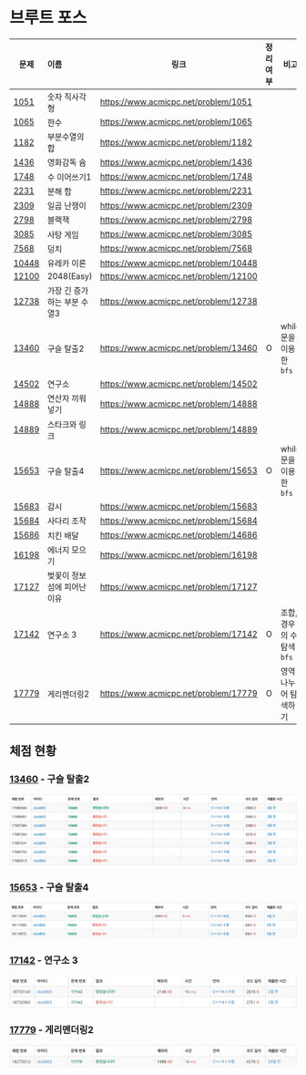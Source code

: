 # 브루트 포스

| 문제              | 이름                        | 링크                                  | 정리여부 | 비고                      |
| ----------------- | :-------------------------- | ------------------------------------- | :------: | ------------------------- |
| [1051](1051/)     | 숫자 직사각형               | https://www.acmicpc.net/problem/1051  |          |                           |
| [1065](1065/)     | 한수                        | https://www.acmicpc.net/problem/1065  |          |                           |
| [1182](1182/)     | 부분수열의 합               | https://www.acmicpc.net/problem/1182  |          |                           |
| [1436](1436/)     | 영화감독 슘                 | https://www.acmicpc.net/problem/1436  |          |                           |
| [1748](1748/)     | 수 이어쓰기1                | https://www.acmicpc.net/problem/1748  |          |                           |
| [2231](<(2231/)>) | 분해 합                     | https://www.acmicpc.net/problem/2231  |          |                           |
| [2309](2309/)     | 일곱 난쟁이                 | https://www.acmicpc.net/problem/2309  |          |                           |
| [2798](2798/)     | 블랙잭                      | https://www.acmicpc.net/problem/2798  |          |                           |
| [3085](3085/)     | 사탕 게임                   | https://www.acmicpc.net/problem/3085  |          |                           |
| [7568](7568/)     | 덩치                        | https://www.acmicpc.net/problem/7568  |          |                           |
| [10448](10448/)   | 유레카 이론                 | https://www.acmicpc.net/problem/10448 |          |                           |
| [12100](12100/)   | 2048(Easy)                  | https://www.acmicpc.net/problem/12100 |          |                           |
| [12738](12738/)   | 가장 긴 증가하는 부분 수열3 | https://www.acmicpc.net/problem/12738 |          |                           |
| [13460](13460/)   | 구슬 탈출2                  | https://www.acmicpc.net/problem/13460 |    O     | while문을 이용한 `bfs`    |
| [14502](14502/)   | 연구소                      | https://www.acmicpc.net/problem/14502 |          |                           |
| [14888](14888/)   | 연산자 끼워넣기             | https://www.acmicpc.net/problem/14888 |          |                           |
| [14889](14889/)   | 스타크와 링크               | https://www.acmicpc.net/problem/14889 |          |                           |
| [15653](15653/)   | 구슬 탈출4                  | https://www.acmicpc.net/problem/15653 |    O     | while문을 이용한 `bfs`    |
| [15683](15683/)   | 감시                        | https://www.acmicpc.net/problem/15683 |          |                           |
| [15684](15684/)   | 사다리 조작                 | https://www.acmicpc.net/problem/15684 |          |                           |
| [15686](15686/)   | 치킨 배달                   | https://www.acmicpc.net/problem/14686 |          |                           |
| [16198](16198/)   | 에너지 모으기               | https://www.acmicpc.net/problem/16198 |          |                           |
| [17127](17127/)   | 벚꽃이 정보섬에 피어난 이유 | https://www.acmicpc.net/problem/17127 |          |                           |
| [17142](17142/)   | 연구소 3                    | https://www.acmicpc.net/problem/17142 |    O     | 조합, 경우의 수 탐색`bfs` |
| [17779](17779/)   | 게리멘더링2                 | https://www.acmicpc.net/problem/17779 |    O     | 영역 나누어 탐색하기      |

## 체점 현황

### [13460](13460/) - 구슬 탈출2

![](13460/13460_score.png)

### [15653](15653/) - 구슬 탈출4

![](15653/15653_score.png)

### [17142](17142/) - 연구소 3

![](17142/17142_score.png)

### [17779](17779/) - 게리멘더링2

![](17779/17779_score.PNG)
